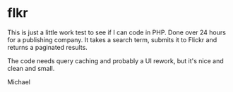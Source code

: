 flkr
====

This is just a little work test to see if I can code in PHP. Done over 24 hours for a publishing company. It takes a search term, submits it to Flickr and returns a paginated results.

The code needs query caching and probably a UI rework, but it's nice and clean and small.

Michael
